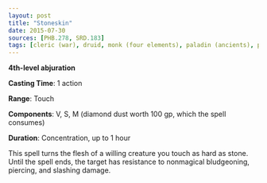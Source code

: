 ```yaml
---
layout: post
title: "Stoneskin"
date: 2015-07-30
sources: [PHB.278, SRD.183]
tags: [cleric (war), druid, monk (four elements), paladin (ancients), paladin (conquest), paladin (redemption), sorcerer, ranger, wizard, level4, abjuration]
---
```


**4th-level abjuration**

**Casting Time**: 1 action

**Range**: Touch

**Components**: V, S, M (diamond dust worth 100 gp, which the spell consumes)

**Duration**: Concentration, up to 1 hour

This spell turns the flesh of a willing creature you touch as hard as stone. Until the spell ends, the target has resistance to nonmagical bludgeoning, piercing, and slashing damage.
